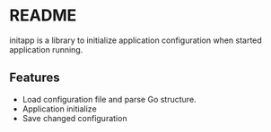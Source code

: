 # README

initapp is a library to initialize application configuration when started application running.

## Features

- Load configuration file and parse Go structure.
- Application initialize
- Save changed configuration
